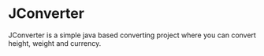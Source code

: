 # JConverter
JConverter is a simple java based converting project where you can convert height, weight and currency.
